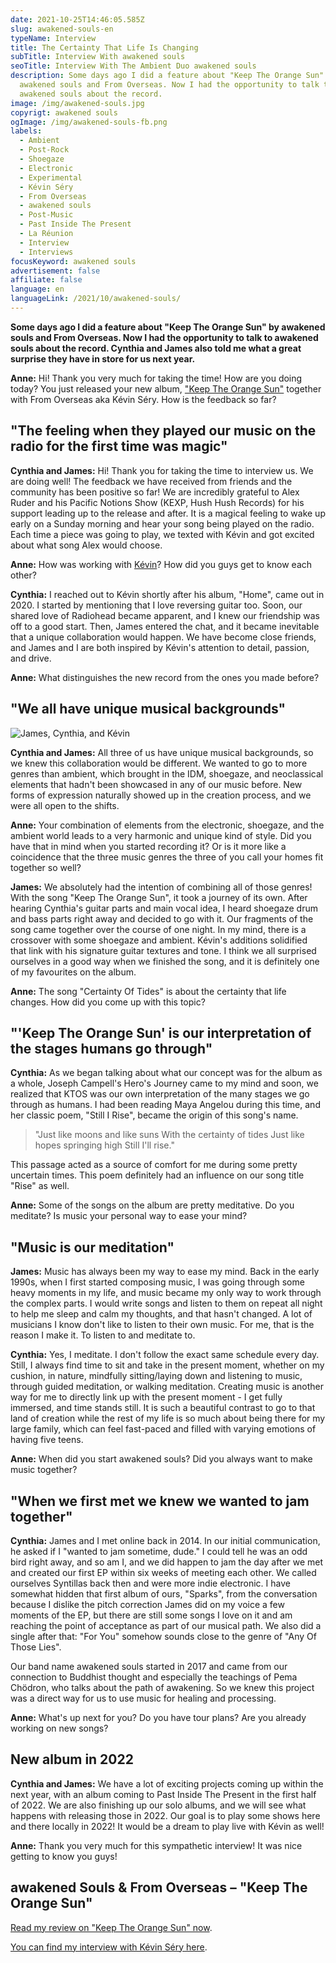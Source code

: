 ```yaml
---
date: 2021-10-25T14:46:05.585Z
slug: awakened-souls-en
typeName: Interview
title: The Certainty That Life Is Changing
subTitle: Interview With awakened souls
seoTitle: Interview With The Ambient Duo awakened souls
description: Some days ago I did a feature about "Keep The Orange Sun" by
  awakened souls and From Overseas. Now I had the opportunity to talk to
  awakened souls about the record.
image: /img/awakened-souls.jpg
copyrigt: awakened souls
ogImage: /img/awakened-souls-fb.png
labels:
  - Ambient
  - Post-Rock
  - Shoegaze
  - Electronic
  - Experimental
  - Kévin Séry
  - From Overseas
  - awakened souls
  - Post-Music
  - Past Inside The Present
  - La Réunion
  - Interview
  - Interviews
focusKeyword: awakened souls
advertisement: false
affiliate: false
language: en
languageLink: /2021/10/awakened-souls/
---
```

**Some days ago I did a feature about "Keep The Orange Sun" by awakened souls and From Overseas. Now I had the opportunity to talk to awakened souls about the record. Cynthia and James also told me what a great surprise they have in store for us next year.**

**Anne:** Hi! Thank you very much for taking the time! How are you doing today? You just released your new album, ["Keep The Orange  Sun"](/2021/09/keep-the-orange-sun-en/) together with From Overseas aka Kévin Séry. How is the feedback so far?

## "The feeling when they played our music on the radio for the first time was magic"

**Cynthia and James:** Hi! Thank you for taking the time to interview us. We are doing well! The feedback we have received from friends and the community has been positive so far! We are incredibly grateful to Alex Ruder and his Pacific Notions Show (KEXP, Hush Hush Records) for his support leading up to the release and after. It is a magical feeling to wake up early on a Sunday morning and hear your song being played on the radio. Each time a piece was going to play, we texted with Kévin and got excited about what song Alex would choose.

**Anne:** How was working with [Kévin](/2020/04/from-overseas-interview-en)? How did you guys get to know each other?

**Cynthia:** I reached out to Kévin shortly after his album, "Home", came out in 2020. I started by mentioning that I love reversing guitar too. Soon, our shared love of Radiohead became apparent, and I knew our friendship was off to a good start. Then, James entered the chat, and it became inevitable that a unique collaboration would happen. We have become close friends, and James and I are both inspired by Kévin's attention to detail, passion, and drive.

**Anne:** What distinguishes the new record from the ones you made before?

## "We all have unique musical backgrounds"

![James, Cynthia, and Kévin](/img/awakened-souls-from-overseas.png "James, Cynthia, and Kévin")

**Cynthia and James:** All three of us have unique musical backgrounds, so we knew this collaboration would be different. We wanted to go to more genres than ambient, which brought in the IDM, shoegaze, and neoclassical elements that hadn't been showcased in any of our music before. New forms of expression naturally showed up in the creation process, and we were all open to the shifts.

**Anne:** Your combination of elements from the electronic, shoegaze, and the ambient world leads to a very harmonic and unique kind of style. Did you have that in mind when you started recording it? Or is it more like a coincidence that the three music genres the three of you call your homes fit together so well?

**James:** We absolutely had the intention of combining all of those genres! With the song "Keep The Orange Sun", it took a journey of its own. After hearing Cynthia's guitar parts and main vocal idea, I heard shoegaze drum and bass parts right away and decided to go with it. Our fragments of the song came together over the course of one night. In my mind, there is a crossover with some shoegaze and ambient. Kévin's additions solidified that link with his signature guitar textures and tone. I think we all surprised ourselves in a good way when we finished the song, and it is definitely one of my favourites on the album. 

**Anne:** The song "Certainty Of Tides" is about the certainty that life changes. How did you come up with this topic?

## "'Keep The Orange Sun' is our interpretation of the stages humans go through"

**Cynthia:** As we began talking about what our concept was for the album as a whole, Joseph Campell's Hero's Journey came to my mind and soon, we realized that KTOS was our own interpretation of the many stages we go through as humans. I had been reading Maya Angelou during this time, and her classic poem, "Still I Rise", became the origin of this song's name. 

> "Just like moons and like suns
> With the certainty of tides
> Just like hopes springing high
> Still I'll rise."  

This passage acted as a source of comfort for me during some pretty uncertain times. This poem definitely had an influence on our song title "Rise" as well. 

**Anne:** Some of the songs on the album are pretty meditative. Do you meditate? Is music your personal way to ease your mind?

## "Music is our meditation"

**James:** Music has always been my way to ease my mind. Back in the early 1990s, when I first started composing music, I was going through some heavy moments in my life, and music became my only way to work through the complex parts. I would write songs and listen to them on repeat all night to help me sleep and calm my thoughts, and that hasn't changed. A lot of musicians I know don't like to listen to their own music. For me, that is the reason I make it. To listen to and meditate to. 

**Cynthia:** Yes, I meditate. I don't follow the exact same schedule every day. Still, I always find time to sit and take in the present moment, whether on my cushion, in nature,  mindfully sitting/laying down and listening to music, through guided meditation, or walking meditation. Creating music is another way for me to directly link up with the present moment - I get fully immersed, and time stands still. It is such a beautiful contrast to go to that land of creation while the rest of my life is so much about being there for my large family, which can feel fast-paced and filled with varying emotions of having five teens.

**Anne:** When did you start awakened souls? Did you always want to make music together?

## "When we first met we knew we wanted to jam together"

**Cynthia:** James and I met online back in 2014. In our initial communication, he asked if I "wanted to jam sometime, dude." I could tell he was an odd bird right away, and so am I, and we did happen to jam the day after we met and created our first EP within six weeks of meeting each other. We called ourselves Syntillas back then and were more indie electronic. I have somewhat hidden that first album of ours, "Sparks", from the conversation because I dislike the pitch correction James did on my voice a few moments of the EP, but there are still some songs I love on it and am reaching the point of acceptance as part of our musical path. We also did a single after that: "For You" somehow sounds close to the genre of "Any Of Those Lies".

Our band name awakened souls started in 2017 and came from our connection to Buddhist thought and especially the teachings of Pema Chödron, who talks about the path of awakening. So we knew this project was a direct way for us to use music for healing and processing.

**Anne:** What's up next for you? Do you have tour plans? Are you already working on new songs?

## New album in 2022

**Cynthia and James:** We have a lot of exciting projects coming up within the next year, with an album coming to Past Inside The Present in the first half of 2022. We are also finishing up our solo albums, and we will see what happens with releasing those in 2022. Our goal is to play some shows here and there locally in 2022!  It would be a dream to play live with Kévin as well!

**Anne:** Thank you very much for this sympathetic interview! It was nice getting to know you guys!

## awakened Souls & From Overseas – "Keep The Orange Sun"

<YouTube id="9hpPl-5nTdo" />

[Read my review on "Keep The Orange Sun" now](/2021/09/keep-the-orange-sun-en/).

[You can find my interview with Kévin Séry here](/2020/04/from-overseas-interview-en).